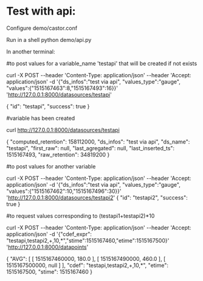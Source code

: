 Test with api:
==============
Configure demo/castor.conf

Run in a shell
python demo/api.py


In another terminal:

#to post values for a variable_name 'testapi' that will be created if not exists

curl -X POST --header 'Content-Type: application/json' --header 'Accept: application/json' -d '{"ds_infos":"test via api", "values_type":"gauge", "values":{"1515167463":8,"1515167493":16}}' 'http://127.0.0.1:8000/datasources/testapi'

{
    "id": "testapi", 
    "success": true
}

#variable has been created

curl http://127.0.0.1:8000/datasources/testapi

{
    "computed_retention": 158112000, 
    "ds_infos": "test via api", 
    "ds_name": "testapi", 
    "first_raw": null, 
    "last_agregated": null, 
    "last_inserted_ts": 1515167493, 
    "raw_retention": 34819200
}

#to post values for another variable

curl -X POST --header 'Content-Type: application/json' --header 'Accept: application/json' -d '{"ds_infos":"test via api", "values_type":"gauge", "values":{"1515167462":10,"1515167496":30}}' 'http://127.0.0.1:8000/datasources/testapi2'
{
    "id": "testapi2", 
    "success": true
}


#to request values corresponding to (testapi1+testapi2)*10


curl -X POST --header 'Content-Type: application/json' --header 'Accept: application/json' -d '{"cdef_expr": "testapi,testapi2,+,10,*","stime":1515167460,"etime":1515167500}' 'http://127.0.0.1:8000/datapoints'

{
    "AVG": [
        [
            1515167460000, 
            180.0
        ], 
        [
            1515167490000, 
            460.0
        ], 
        [
            1515167500000, 
            null
        ]
    ], 
    "cdef": "testapi,testapi2,+,10,*", 
    "etime": 1515167500, 
    "stime": 1515167460
}
